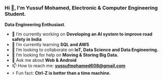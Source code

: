 ### Hi 👋, I'm Yussuf Mohamed, Electronic & Computer Engineering Student.

**Data Engineering  Enthusiast**.

- 🔭 I’m currently working on **Developing an AI system to improve road safety in India**
- 🌱 I’m currently learning **SQL and AWS**
- 👯 I’m looking to collaborate on **IoT, Data Science and Data Engineering.**
- 🤔 I’m looking for help on **Moving & Storing Big Data.**
- 💬 Ask me about **Web & Android** 
- 📫 How to reach me: **yussufmohamed608@gmail.com**
- ⚡ Fun fact: **Ctrl-Z is better than a time machine.**

